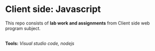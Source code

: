 # Client side: <strong>Javascript</strong>

<p> This repo consists of <strong>lab work and assignments</strong> from Client side web program subject.</p>
<br>
<strong>Tools:</strong> <em>Visual studio code, nodejs</em>
